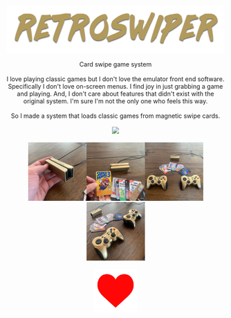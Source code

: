 <p align="center">
  <img src="dev/res/logo4.png" height="110" border="0" alt="RetroSwiper">
</p>

<p align="center">
Card swipe game system
<br><br>
I love playing classic games but I don't love the emulator front end software. Specifically I don't love on-screen menus. 
I find joy in just grabbing a game and playing. And, I don't care about features that didn't exist with the original system. I'm sure I'm not the only one who feels this way.
<br><br>
So I made a system that loads classic games from magnetic swipe cards. 
<br><br>
<a href="https://twitter.com/tidwall/status/1168757292415602689"><img src="dev/res/demo.gif"></a>
<br><br>
<img src="dev/res/EDi-HsSXkAMC_UW.jpeg" height="135"
><img src="dev/res/EDi-HsTWsAI90HZ.jpeg" height="135"
><img src="dev/res/EDi-HsUW4AA-2It.jpeg" height="135"
><img src="dev/res/EDi-HsXXUAUo8uI.jpeg" height="135">
<br><br>
<img src="dev/res/heart.jpg" height="100">
</p>

